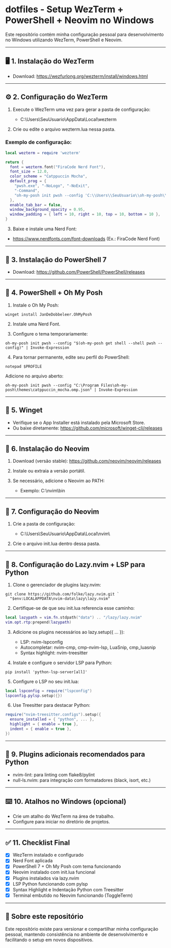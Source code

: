 
# dotfiles - Setup WezTerm + PowerShell + Neovim no Windows

Este repositório contém minha configuração pessoal para desenvolvimento no Windows utilizando WezTerm, PowerShell e Neovim.

---

## 🖥️ 1. Instalação do WezTerm

- Download: https://wezfurlong.org/wezterm/install/windows.html

---

## ⚙️ 2. Configuração do WezTerm

1. Execute o WezTerm uma vez para gerar a pasta de configuração:
   - C:\Users\SeuUsuario\AppData\Local\wezterm

2. Crie ou edite o arquivo wezterm.lua nessa pasta.

### Exemplo de configuração:

```lua
local wezterm = require 'wezterm'

return {
  font = wezterm.font("FiraCode Nerd Font"),
  font_size = 12.0,
  color_scheme = "Catppuccin Mocha",
  default_prog = {
    "pwsh.exe", "-NoLogo", "-NoExit",
    "-Command",
    "oh-my-posh init pwsh --config 'C:\\Users\\SeuUsuario\\oh-my-posh\\agnoster.omp.json' | Invoke-Expression"
  },
  enable_tab_bar = false,
  window_background_opacity = 0.95,
  window_padding = { left = 10, right = 10, top = 10, bottom = 10 },
}
```

3. Baixe e instale uma Nerd Font:
- https://www.nerdfonts.com/font-downloads (Ex.: FiraCode Nerd Font)

---

## 🔧 3. Instalação do PowerShell 7

- Download: https://github.com/PowerShell/PowerShell/releases

---

## 🎨 4. PowerShell + Oh My Posh

1. Instale o Oh My Posh:
```
winget install JanDeDobbeleer.OhMyPosh
```

2. Instale uma Nerd Font.

3. Configure o tema temporariamente:
```
oh-my-posh init pwsh --config "$(oh-my-posh get shell --shell pwsh --config)" | Invoke-Expression
```

4. Para tornar permanente, edite seu perfil do PowerShell:
```
notepad $PROFILE
```

Adicione no arquivo aberto:
```
oh-my-posh init pwsh --config "C:\Program Files\oh-my-posh\themes\catppuccin_mocha.omp.json" | Invoke-Expression
```

---

## 🔌 5. Winget

- Verifique se o App Installer está instalado pela Microsoft Store.
- Ou baixe diretamente: https://github.com/microsoft/winget-cli/releases

---

## 📝 6. Instalação do Neovim

1. Download (versão stable): https://github.com/neovim/neovim/releases

2. Instale ou extraia a versão portátil.

3. Se necessário, adicione o Neovim ao PATH:
   - Exemplo: C:\nvim\bin

---

## 📂 7. Configuração do Neovim

1. Crie a pasta de configuração:
   - C:\Users\SeuUsuario\AppData\Local\nvim\

2. Crie o arquivo init.lua dentro dessa pasta.

---

## 🚀 8. Configuração do Lazy.nvim + LSP para Python

1. Clone o gerenciador de plugins lazy.nvim:
```
git clone https://github.com/folke/lazy.nvim.git `
  "$env:LOCALAPPDATA\nvim-data\lazy\lazy.nvim"
```

2. Certifique-se de que seu init.lua referencia esse caminho:
```lua
local lazypath = vim.fn.stdpath("data") .. "/lazy/lazy.nvim"
vim.opt.rtp:prepend(lazypath)
```

3. Adicione os plugins necessários ao lazy.setup({ ... }):
   - LSP: nvim-lspconfig
   - Autocompletar: nvim-cmp, cmp-nvim-lsp, LuaSnip, cmp_luasnip
   - Syntax highlight: nvim-treesitter

4. Instale e configure o servidor LSP para Python:
```
pip install 'python-lsp-server[all]'
```

5. Configure o LSP no seu init.lua:
```lua
local lspconfig = require("lspconfig")
lspconfig.pylsp.setup({})
```

6. Use Treesitter para destacar Python:
```lua
require("nvim-treesitter.configs").setup({
  ensure_installed = { "python", ... },
  highlight = { enable = true },
  indent = { enable = true },
})
```

---

## 🧪 9. Plugins adicionais recomendados para Python

- nvim-lint: para linting com flake8/pylint
- null-ls.nvim: para integração com formatadores (black, isort, etc.)

---

## ⌨️ 10. Atalhos no Windows (opcional)

- Crie um atalho do WezTerm na área de trabalho.
- Configure para iniciar no diretório de projetos.

---

## ✅ 11. Checklist Final

- [x] WezTerm instalado e configurado
- [x] Nerd Font aplicada
- [x] PowerShell 7 + Oh My Posh com tema funcionando
- [x] Neovim instalado com init.lua funcional
- [x] Plugins instalados via lazy.nvim
- [x] LSP Python funcionando com pylsp
- [x] Syntax Highlight e Indentação Python com Treesitter
- [x] Terminal embutido no Neovim funcionando (ToggleTerm)

---

## 🚀 Sobre este repositório

Este repositório existe para versionar e compartilhar minha configuração pessoal, mantendo consistência no ambiente de desenvolvimento e facilitando o setup em novos dispositivos.
